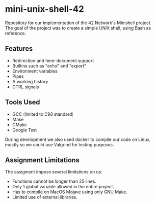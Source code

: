 # mini-unix-shell-42
Repository for our implementation of the 42 Network's Minishell project. The goal of the project was to create a simple UNIX shell, using Bash as reference. 

## Features
- Redirection and here-document support
- Builtins such as "echo" and "export"
- Environment variables
- Pipes
- A working history
- CTRL signals 

## Tools Used
- GCC (limited to C98 standard)
- Make
- CMake
- Google Test

During development we also used docker to compile our code on Linux, mostly so we could use Valgrind for testing purposes.

## Assignment Limitations
The assigment impose several limitations on us:
- Functions cannot be longer than 25 lines.
- Only 1 global variable allowed in the entire project.
- Has to compile on MacOS Mojave using only GNU Make.
- Limited use of external libraries.
